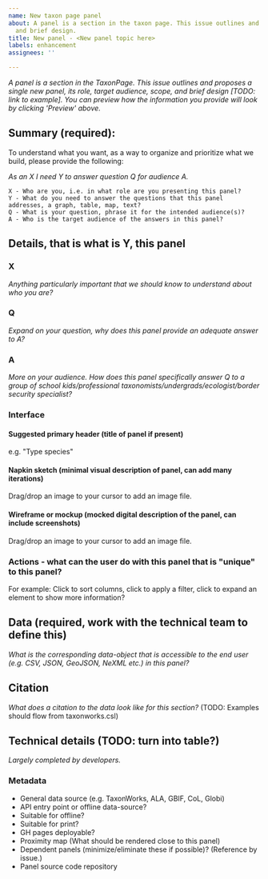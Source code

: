 ```yaml
---
name: New taxon page panel
about: A panel is a section in the taxon page. This issue outlines and proposes a single new panel, its role, target audience, scope,
  and brief design.
title: New panel - <New panel topic here>
labels: enhancement
assignees: ''

---
```


_A panel is a section in the TaxonPage.  This issue outlines and proposes a single new panel, its role, target audience, scope,
  and brief design [TODO: link to example].  You can preview how the information you provide will look by clicking 'Preview' above._
  
## Summary (required):
To understand what you want, as a way to organize and prioritize what we build, please provide the following: 
  
_As an X I need Y to answer question Q for audience A._

```
X - Who are you, i.e. in what role are you presenting this panel?
Y - What do you need to answer the questions that this panel addresses, a graph, table, map, text?
Q - What is your question, phrase it for the intended audience(s)?
A - Who is the target audience of the answers in this panel?
```

## Details, that is what is Y, this panel
### X 
_Anything particularly important that we should know to understand about who you are?_

### Q
_Expand on your question, why does this panel provide an adequate answer to A?_
  
### A
_More on your audience. How does this panel specifically answer Q to a group of school kids/professional taxonomists/undergrads/ecologist/border security specialist?_

### Interface
#### Suggested primary header (title of panel if present)
e.g. "Type species"
#### Napkin sketch (minimal visual description of panel, can add many iterations)
Drag/drop an image to your cursor to add an image file.
#### Wireframe or mockup (mocked digital description of the panel, can include screenshots)
Drag/drop an image to your cursor to add an image file.
  
### Actions - what can the user do with this panel that is "unique" to this panel?
For example: Click to sort columns, click to apply a filter, click to expand an element to show more information?
  
## Data (required, work with the technical team to define this)
_What is the corresponding data-object that is accessible to the end user (e.g. CSV, JSON, GeoJSON, NeXML etc.) in this panel?_

## Citation
_What does a citation to the data look like for this section?_ 
(TODO: Examples should flow from taxonworks.csl)
  
## Technical details (TODO: turn into table?)
_Largely completed by developers._

### Metadata
* General data source (e.g. TaxonWorks, ALA, GBIF, CoL, Globi)
* API entry point or offline data-source?
* Suitable for offline?
* Suitable for print?
* GH pages deployable?
* Proximity map (What should be rendered close to this panel)
* Dependent panels (minimize/eliminate these if possible)? (Reference by issue.)
* Panel source code repository

